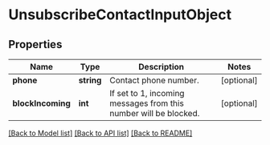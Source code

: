 # UnsubscribeContactInputObject

## Properties
Name | Type | Description | Notes
------------ | ------------- | ------------- | -------------
**phone** | **string** | Contact phone number. | [optional] 
**blockIncoming** | **int** | If set to 1, incoming messages from this number will be blocked. | [optional] 

[[Back to Model list]](../README.md#documentation-for-models) [[Back to API list]](../README.md#documentation-for-api-endpoints) [[Back to README]](../README.md)


